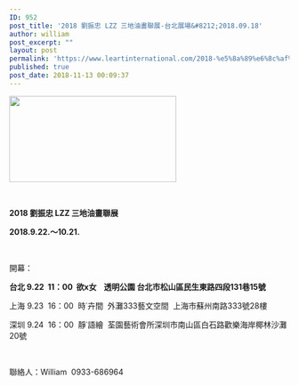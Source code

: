 ```yaml
---
ID: 952
post_title: '2018 劉振忠 LZZ 三地油畫聯展-台北展場&#8212;2018.09.18'
author: william
post_excerpt: ""
layout: post
permalink: 'https://www.leartinternational.com/2018-%e5%8a%89%e6%8c%af%e5%bf%a0-lzz-%e4%b8%89%e5%9c%b0%e6%b2%b9%e7%95%ab%e8%81%af%e5%b1%95-%e5%8f%b0%e5%8c%97%e5%b1%95%e5%a0%b4-2018-09-18/'
published: true
post_date: 2018-11-13 00:09:37
---
```

<img class="alignnone size-medium wp-image-953" src="https://www.leartinternational.com/wordpress/wp-content/uploads/2018/11/00000-300x155.jpg" alt="" width="300" height="155" />

&nbsp;

<strong>2018 </strong><strong>劉振忠 LZZ 三地油畫聯展</strong>

<strong>2018.9.22.</strong><strong>〜10.21.</strong>

&nbsp;

開幕：

<strong>台北 9.22  11：00  欲x女    透明公園 台北市松山區民生東路四段131巷15號</strong>

上海 9.23  16：00  時˙卉間  外灘333藝文空間  上海市蘇州南路333號28樓

深圳 9.24  16：00  靜˙語繪  荃園藝術會所深圳市南山區白石路歡樂海岸椰林沙灘20號

&nbsp;

聯絡人：William  0933-686964
